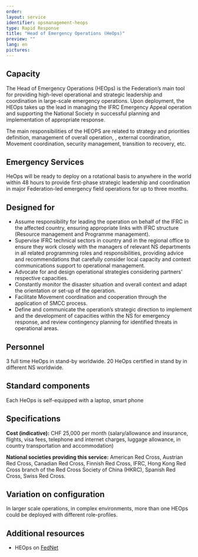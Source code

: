 ```yaml
---
order: 
layout: service
identifier: opsmanagement-heops
type: Rapid Response
title: "Head of Emergency Operations (HeOps)"
preview: ""
lang: en
pictures:
---
```


## Capacity

The Head of Emergency Operations (HEOps) is the Federation’s main tool for providing high-level operational and strategic leadership and coordination in large-scale emergency operations.  Upon deployment, the HEOps takes up the lead in managing the IFRC Emergency Appeal operation and supporting the National Society in successful planning and implementation of appropriate response.

The main responsibilities of the HEOPS are related to strategy and priorities definition, management of overall operation, , external coordination, Movement coordination, security management, transition to recovery, etc.


## Emergency Services

HeOps will be ready to deploy on a rotational basis to anywhere in the world within 48 hours to provide first-phase strategic leadership and coordination in major Federation-led emergency field operations for up to three months. 

## Designed for

- Assume responsibility for leading the operation on behalf of the IFRC in the affected country, ensuring appropriate links with IFRC structure (Resource management and Programme management). 
- Supervise IFRC technical sectors in country and in the regional office to ensure they work closely with the managers of relevant NS departments in all related programming roles and responsibilities, providing advice and recommendations that carefully consider local capacity and context communications support to operational management.
- Advocate for and design operational strategies considering partners’ respective capacities.
- Constantly monitor the disaster situation and overall context and adapt the orientation or set-up of the operation.
- Facilitate Movement coordination and cooperation through the application of SMCC process.
- Define and communicate the operation’s strategic direction to implement and the development of capacities within the NS for emergency response, and review contingency planning for identified threats in operational areas.  

## Personnel

3 full time HeOps in stand-by worldwide. 20 HeOps certified in stand by in different NS worldwide.

## Standard components

Each HeOps is self-equipped with a laptop, smart phone 

## Specifications

**Cost (indicative):** CHF 25,000 per month (salary/allowance and insurance, flights, visa fees, telephone and internet charges, luggage allowance, in country transportation and accommodation)

**National societies providing this service:** American Red Cross, Austrian Red Cross, Canadian Red Cross, Finnish Red Cross, IFRC, Hong Kong Red Cross branch of the Red Cross Society of China (HKRC), Spanish Red Cross, Swiss Red Cross.

## Variation on configuration

In larger scale operations, in complex environments, more than one HEOps could be deployed with different role-profiles.

## Additional resources

- HEOps on [FedNet](https://fednet.ifrc.org/en/resources/disasters/disaster-and-crisis-mangement/disaster-response/surge-capacity/heops/)
